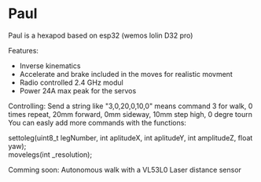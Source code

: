 # Paul

Paul is a hexapod based on esp32 (wemos lolin D32 pro)

Features:
- Inverse kinematics
- Accelerate and brake included in the moves for realistic movment
- Radio controlled 2.4 GHz modul 
- Power 24A max peak for the servos

Controlling:
Send a string like "3,0,20,0,10,0" means command 3 for walk, 0 times repeat, 20mm forward, 0mm sideway, 10mm step high, 0 degre tourn
You can easly add more commands with the functions:

settoleg(uint8_t legNumber, int aplitudeX, int aplitudeY, int amplitudeZ, float yaw);     
movelegs(int _resolution);  

Comming soon:
Autonomous walk with a VL53L0 Laser distance sensor
